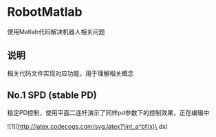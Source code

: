 # RobotMatlab
 使用Matlab代码解决机器人相关问题


## 说明
相关代码文件实现对应功能，用于理解相关概念


## No.1 SPD (stable PD)
稳定PD控制，使用平面二连杆演示了同样pd参数下的控制效果，正在编辑中

![1](http://latex.codecogs.com/svg.latex?\int_a^bf(x)\ dx)
